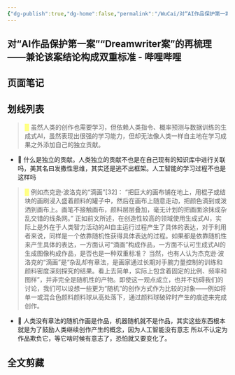 ```yaml
---
{"dg-publish":true,"dg-home":false,"permalink":"/WuCai/对“AI作品保护第一案”“Dreamwriter案”的再梳理——兼论该案结论构成双重标准 - 哔哩哔哩-H8D93F7/","dgPassFrontmatter":true}
---
```



## 对“AI作品保护第一案”“Dreamwriter案”的再梳理——兼论该案结论构成双重标准 - 哔哩哔哩 

## 页面笔记


## 划线列表
> <font color="#FFFF83">█  </font>虽然人类的创作也需要学习，但依赖人类指令、概率预测与数据训练的生成式AI，虽然表现出很强的学习能力，但却无法像人类一样自主地在学习成果之外添加自己的独立贡献。
- 📝 什么是独立的贡献。人类独立的贡献不也是在自己现有的知识库中进行关联吗，美其名曰发撒性思维，其实还是逃不出框架。人工智能的学习过程不也是这样吗

> <font color="#FFFF83">█  </font>例如杰克逊·波洛克的“滴画”[32]：
> “把巨大的画布铺在地上，用棍子或结块的画刷浸入盛着颜料的罐子中，然后在画布上随意走动，把颜色滴到或泼洒到画布上。画笔不接触画布，颜料层层叠加，毫无计划的把画面涂抹成杂乱交错的线条网。”
> 正如前文所述，在创造性较高的领域使用生成式AI，实际上是外在于人类智力活动的AI自主运行过程产生了具体的表达，对于利用者来说，同样是一个依靠随机性获得具体表达的过程。如果都是依靠随机性来产生具体的表达，一方面认可“滴画”构成作品，一方面不认可生成式AI的生成图像构成作品，是否也是一种双重标准？
> 当然，也有人认为杰克逊·波洛克的“滴画”是“杂乱却有章法，是画家通过长期对手腕力量控制的训练和颜料密度深刻探究的结果。看上去简单，实际上包含着固定的比例、频率和图样”，并非完全是随机性的产物。即使这一观点成立，也并不妨碍我们的讨论，我们可以设想一些更为“随机”的创作方式作为比较的对象——例如将单一或混合色颜料颜料球从高处落下，通过颜料球破碎时产生的痕迹来完成创作。
- 📝 人类没有章法的随机作画是作品，机器随机就不是作品，其实这些东西根本就是为了鼓励人类继续创作产生的概念，因为人工智能没有意志 所以不认定为作品欺负它，等它啥时候有意志了，恐怕就又要变化了。


## 全文剪藏

